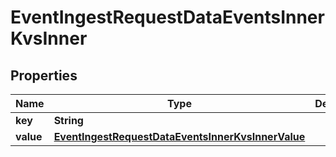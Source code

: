 

# EventIngestRequestDataEventsInnerKvsInner


## Properties

| Name | Type | Description | Notes |
|------------ | ------------- | ------------- | -------------|
|**key** | **String** |  |  [optional] |
|**value** | [**EventIngestRequestDataEventsInnerKvsInnerValue**](EventIngestRequestDataEventsInnerKvsInnerValue.md) |  |  [optional] |




